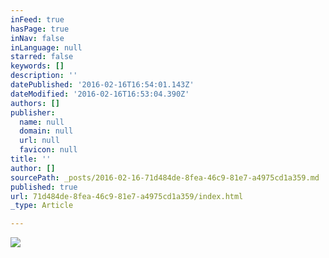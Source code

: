 ```yaml
---
inFeed: true
hasPage: true
inNav: false
inLanguage: null
starred: false
keywords: []
description: ''
datePublished: '2016-02-16T16:54:01.143Z'
dateModified: '2016-02-16T16:53:04.390Z'
authors: []
publisher:
  name: null
  domain: null
  url: null
  favicon: null
title: ''
author: []
sourcePath: _posts/2016-02-16-71d484de-8fea-46c9-81e7-a4975cd1a359.md
published: true
url: 71d484de-8fea-46c9-81e7-a4975cd1a359/index.html
_type: Article

---
```

![](https://the-grid-user-content.s3-us-west-2.amazonaws.com/9f5bb620-66e4-42bf-a528-7ee301c0c4db.jpg)